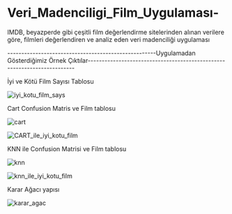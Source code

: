 # Veri_Madenciligi_Film_Uygulaması-
IMDB, beyazperde gibi çeşitli film değerlendirme sitelerinden alınan verilere göre, filmleri değerlendiren ve analiz eden veri madenciliği uygulaması   

-----------------------------------------------------Uygulamadan Gösterdiğimiz Örnek Çıktılar-------------------------------------------------------------------------

İyi ve Kötü Film Sayısı Tablosu

![iyi_kotu_film_says](https://github.com/computerengineer44/Veri_Madenciligi_Film_Uygulamasi-/assets/75737540/12065221-463d-44b0-85e4-15c5d4dcf79b)

Cart Confusion Matris ve Film tablosu 

![cart](https://github.com/computerengineer44/Veri_Madenciligi_Film_Uygulamasi-/assets/75737540/7e0202e5-e181-44e8-ae06-f79aa9748da7)

![CART_ile_iyi_kotu_film](https://github.com/computerengineer44/Veri_Madenciligi_Film_Uygulamasi-/assets/75737540/95a34e40-0658-41cf-a280-4fcc345f5736)

KNN ile Confusion Matrisi ve Film tablosu

![knn](https://github.com/computerengineer44/Veri_Madenciligi_Film_Uygulamasi-/assets/75737540/c8e967ee-a642-417c-b08d-9b7caf8e927f)

![knn_ile_iyi_kotu_film](https://github.com/computerengineer44/Veri_Madenciligi_Film_Uygulamasi-/assets/75737540/fd8e1e2a-850b-468b-b19e-6de5f9693eac)

Karar Ağacı yapısı

![karar_agac](https://github.com/computerengineer44/Veri_Madenciligi_Film_Uygulamasi-/assets/75737540/2f28c98d-e753-435d-858d-bc797b48ee91)



